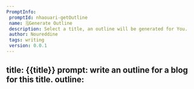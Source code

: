 ```yaml
---
PromptInfo:
 promptId: nhaouari-getOutline
 name: 🗒️Generate Outline
 description: Select a title, an outline will be generated for You.
 author: Noureddine
 tags: writing
 version: 0.0.1
---
```

title:
{{title}}
prompt:
write an outline for a blog for this title.
outline:
- 